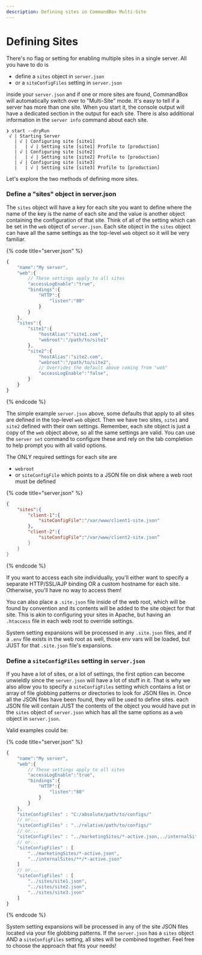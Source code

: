 ```yaml
---
description: Defining sites in CommandBox Multi-Site
---
```


# Defining Sites

There's no flag or setting for enabling multiple sites in a single server. All you have to do is

* define a `sites` object in `server.json`
* or a `siteConfigFiles` setting in `server.json`

inside your `server.json` and if one or more sites are found, CommandBox will automatically switch over to "Multi-Site" mode. It's easy to tell if a server has more than one site. When you start it, the console output will have a dedicated section in the output for each site. There is also additional information in the `server info` command about each site.

```
❯ start --dryRun
 √ | Starting Server
   | √ | Configuring site [site1]
   |   | √ | Setting site [site1] Profile to [production]
   | √ | Configuring site [site2]
   |   | √ | Setting site [site2] Profile to [production]
   | √ | Configuring site [site3]
   |   | √ | Setting site [site3] Profile to [production]
```

Let's explore the two methods of defining more sites.

### Define a "sites" object in server.json

The `sites` object will have a key for each site you want to define where the name of the key is the name of each site and the value is another object containing the configuration of that site. Think of all of the setting which can be set in the `web` object of `server.json`. Each site object in the `sites` object can have all the same settings as the top-level `web` object so it will be very familiar.

{% code title="server.json" %}
```javascript
{
    "name":"My server",
    "web":{
        // These settings apply to all sites
        "accessLogEnable":"true",
        "bindings":{
            "HTTP":{
                "listen":"80"
            }
        }
    },
    "sites":{
        "site1":{
            "hostAlias":"site1.com",
            "webroot":"/path/to/site1"
        },
        "site2":{
            "hostAlias":"site2.com",
            "webroot":"/path/to/site2",
            // Overrides the default above coming from "web"
            "accessLogEnable":"false",
        }
    }
}
```
{% endcode %}

The simple example `server.json` above, some defaults that apply to all sites are defined in the top-level `web` object. Then we have two sites, `site1` and `site2` defined with their own settings. Remember, each site object is just a copy of the `web` object above, so all the same settings are valid. You can use the `server set` command to configure these and rely on the tab completion to help prompt you with all valid options.

The ONLY required settings for each site are

* `webroot`
* or `siteConfigFile` which points to a JSON file on disk where a web root must be defined

{% code title="server.json" %}
```json
{
    "sites":{
        "client-1":{
            "siteConfigFile":"/var/www/client1-site.json"
        },
        "client-2":{
            "siteConfigFile":"/var/www/client2-site.json”
        }
    }
}
```
{% endcode %}

If you want to access each site individually, you'll either want to specify a separate HTTP/SSL/AJP binding OR a custom hostname for each site. Otherwise, you'll have no way to access them!

You can also place a `.site.json` file inside of the web root, which will be found by convention and its contents will be added to the site object for that site. This is akin to configuring your sites in Apache, but having an `.htaccess` file in each web root to override settings.

System setting expansions will be processed in any `.site.json` files, and if a `.env` file exists in the web root as well, those env vars will be loaded, but JUST for that `.site.json` file's expansions.

### Define a `siteConfigFiles` setting in `server.json`

If you have a lot of sites, or a lot of settings, the first option can become unwieldly since the `server.json` will have a lot of stuff in it. That is why we also allow you to specify a `siteConfigFiles` setting which contains a list or array of file globbing patterns or directories to look for JSON files in. Once all the JSON files have been found, they will be used to define sites. each JSON file will contain JUST the contents of the object you would have put in the `sites` object of `server.json` which has all the same options as a `web` object in `server.json`.

Valid examples could be:

{% code title="server.json" %}
```javascript
{
    "name":"My server",
    "web":{
        // These settings apply to all sites
        "accessLogEnable":"true",
        "bindings":{
            "HTTP":{
                "listen":"80"
            }
        }
    },
    "siteConfigFiles" : "C:/absolute/path/to/configs/"
    // or...    
    "siteConfigFiles" : "../relative/path/to/configs/"
    // or...    
    "siteConfigFiles" : "../marketingSites/*-active.json,../internalSites/**/*-active.json"
    // or...    
    "siteConfigFiles" : [
        "../marketingSites/*-active.json",
        "../internalSites/**/*-active.json"
    ]
    // or...    
    "siteConfigFiles" : [
        "../sites/site1.json",
        "../sites/site2.json",
        "../sites/site3.json"
    ]
}
```
{% endcode %}

System setting expansions will be processed in any of the site JSON files located via your file globbing patterns. If the `server.json` has a `sites` object AND a `siteConfigFiles` setting, all sites will be combined together. Feel free to choose the approach that fits your needs!
